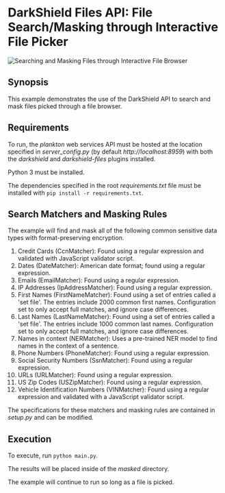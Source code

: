# DarkShield Files API: File Search/Masking through Interactive File Picker

![Searching and Masking Files through Interactive File Browser](filepicker-masking.gif)

## Synopsis

This example demonstrates the use of the DarkShield API to search and 
mask files picked through a file browser. 

## Requirements

To run, the *plankton* web services API must be hosted at 
the location specified in *server_config.py* (by default *http://localhost:8959*) with both the *darkshield* and *darkshield-files* 
plugins installed.

Python 3 must be installed.

The dependencies specified in the root *requirements.txt* file must be installed with `pip install -r requirements.txt`.

## Search Matchers and Masking Rules

The example will find and mask all of the following common sensitive data types with format-preserving encryption.

1.  Credit Cards (CcnMatcher): Found using a regular expression and validated with JavaScript validator script.
2.  Dates (DateMatcher): American date format; found using a regular expression.
3.  Emails (EmailMatcher): Found using a regular expression.
4.  IP Addresses (IpAddressMatcher): Found using a regular expression.
5.  First Names (FirstNameMatcher): Found using a set of entries called a 'set file'. 
    The entries include 2000 common first names. Configuration set to only accept full matches, and ignore case differences.
6.  Last Names (LastNameMatcher): Found using a set of entries called a 'set file'.
    The entries include 1000 common last names. Configuration set to only accept full matches, and ignore case differences.
7.  Names in context (NERMatcher): Uses a pre-trained NER model to find names in the context of a sentence.
8.  Phone Numbers (PhoneMatcher): Found using a regular expression.
9.  Social Security Numbers (SsnMatcher): Found using a regular expression.
10. URLs (URLMatcher): Found using a regular expression.
11. US Zip Codes (USZipMatcher): Found using a regular expression.
12. Vehicle Identification Numbers (VINMatcher): Found using a regular expression and validated with a JavaScript validator script.

The specifications for these matchers and masking rules are contained in *setup.py* and can be modified.

## Execution

To execute, run `python main.py`.

The results will be placed inside of the *masked* directory.

The example will continue to run so long as a file is picked.
